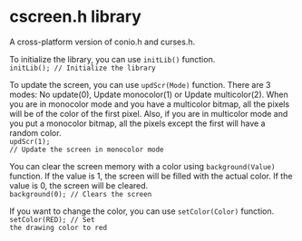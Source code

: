 # cscreen.h library
A cross-platform version of conio.h and curses.h.

To initialize the library, you can use <code>initLib()</code> function.
<br><code>initLib(); // Initialize the library</code><br>

To update the screen, you can use <code>updScr(Mode)</code> function. There are 3 modes: No update(0), Update monocolor(1) or Update multicolor(2). When you are in monocolor mode and you have a multicolor bitmap, all the pixels will be of the color of the first pixel. Also, if you are in multicolor mode and you put a monocolor bitmap, all the pixels except the first will have a random color.
<br><code>updScr(1); // Update the screen in monocolor mode</code><br>

You can clear the screen memory with a color using <code>background(Value)</code> function. If the value is 1, the screen will be filled with the actual color. If the value is 0, the screen will be cleared.
<br><code>background(0); // Clears the screen</code><br>

If you want to change the color, you can use <code>setColor(Color)</code> function. 
<br><code>setColor(RED); // Set the drawing color to red</code><br>
